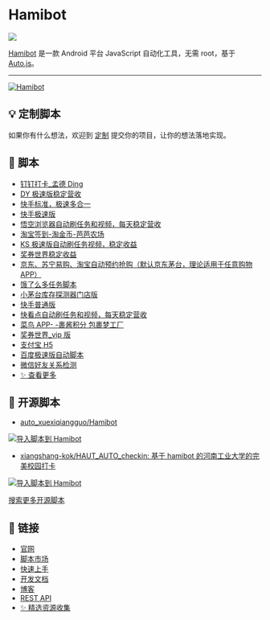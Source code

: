 # Hamibot

<a href="https://hamibot.com/" ><img src="https://img.shields.io/github/stars/hamibot/hamibot" /></a>

[Hamibot](https://hamibot.com/) 是一款 Android 平台 JavaScript 自动化工具，无需 root，基于 [Auto.js](https://github.com/hyb1996/Auto.js)。

---

<a href="https://hamibot.com/" ><img src="https://repository-images.githubusercontent.com/317106172/7d373900-616e-11eb-9170-ba931b11f1cb" alt="Hamibot" /></a>

## 💡 定制脚本

如果你有什么想法，欢迎到 [定制](https://hamibot.com/projects) 提交你的项目，让你的想法落地实现。

## 🤖 脚本

- [钉钉打卡\_孟德 Ding](https://hamibot.com/marketplace/H42bz)
- [DY 极速版稳定营收](https://hamibot.com/marketplace/3vSTG?invite=y6U4XXTxakpyrqGwjJfObR32)
- [快手标准，极速多合一](https://hamibot.com/marketplace/e1qzz)
- [快手极速版](https://hamibot.com/marketplace/WTGiL)
- [悟空浏览器自动刷任务和视频，每天稳定营收](https://hamibot.com/marketplace/8umwY)
- [淘宝签到-淘金币-芭芭农场](https://hamibot.com/marketplace/IGPKW)
- [KS 极速版自动刷任务视频，稳定收益](https://hamibot.com/marketplace/TAzvq)
- [奖券世界稳定收益](https://hamibot.com/marketplace/MCYaT)
- [京东、苏宁易购、淘宝自动预约抢购（默认京东茅台，理论适用于任意购物 APP）](https://hamibot.com/marketplace/hnM2T)
- [饿了么多任务脚本](https://hamibot.com/marketplace/Ns7T1)
- [小茅台库存探测器门店版](https://hamibot.com/marketplace/IvxG6)
- [快手普通版](https://hamibot.com/marketplace/kEmx4)
- [快看点自动刷任务和视频，每天稳定营收](https://hamibot.com/marketplace/EFfM7)
- [菜鸟 APP- -裹酱积分 包裹梦工厂](https://hamibot.com/marketplace/JAPup)
- [奖券世界\_vip 版](https://hamibot.com/marketplace/mU05p)
- [支付宝 H5](https://hamibot.com/marketplace/ho5dM)
- [百度极速版自动脚本](https://hamibot.com/marketplace/q6e62)
- [微信好友关系检测](https://hamibot.com/marketplace/dpLw1)
- [✨ 查看更多](https://hamibot.com/marketplace/)

## 🤖 开源脚本

- [auto_xuexiqiangguo/Hamibot](https://github.com/dundunnp/auto_xuexiqiangguo/tree/version-15.51/Hamibot)

[![导入脚本到 Hamibot](https://hamibot.com/badge_import.png)](https://hamibot.com/dashboard/scripts/import?url=https%3A%2F%2Fgithub.com%2Fdundunnp%2Fauto_xuexiqiangguo%2Ftree%2Fversion-15.51%2FHamibot)

- [xiangshang-kok/HAUT_AUTO_checkin: 基于 hamibot 的河南工业大学的完美校园打卡](https://github.com/xiangshang-kok/HAUT_AUTO_checkin)

[![导入脚本到 Hamibot](https://hamibot.com/badge_import.png)](https://hamibot.com/dashboard/scripts/import?url=https%3A%2F%2Fgithub.com%2Fxiangshang-kok%2FHAUT_AUTO_checkin)

[搜索更多开源脚本](https://github.com/search?l=JavaScript&q=hamibot&type=Repositories)

## 🔗 链接

- [官网](https://hamibot.com/)
- [脚本市场](https://hamibot.com/marketplace/)
- [快速上手](https://hamibot.com/guide/)
- [开发文档](https://docs.hamibot.com/)
- [博客](https://blog.hamibot.com/)
- [REST API](https://docs.hamibot.com/rest/overview)
- [✨ 精选资源收集](https://github.com/hamibot/awesome-hamibot)
